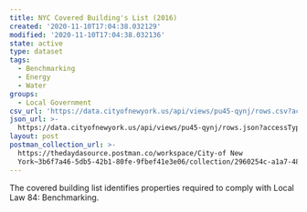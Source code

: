 ```yaml
---
title: NYC Covered Building's List (2016)
created: '2020-11-10T17:04:38.032129'
modified: '2020-11-10T17:04:38.032136'
state: active
type: dataset
tags:
  - Benchmarking
  - Energy
  - Water
groups:
  - Local Government
csv_url: 'https://data.cityofnewyork.us/api/views/pu45-qynj/rows.csv?accessType=DOWNLOAD'
json_url: >-
  https://data.cityofnewyork.us/api/views/pu45-qynj/rows.json?accessType=DOWNLOAD
layout: post
postman_collection_url: >-
  https://thedaydasource.postman.co/workspace/City-of New
  York~3b6f7a46-5db5-42b1-80fe-9fbef41e3e06/collection/2960254c-a1a7-48b0-8c20-9c1ce981440d
---
```

The covered building list identifies properties required to comply with Local Law 84: Benchmarking.
